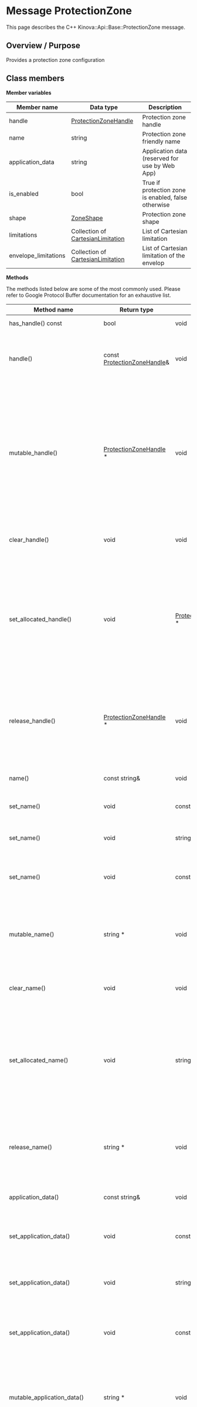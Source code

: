 # Message ProtectionZone

This page describes the C++ Kinova::Api::Base::ProtectionZone message.

## Overview / Purpose

Provides a protection zone configuration

## Class members

 **Member variables** 

|Member name|Data type|Description|
|-----------|---------|-----------|
|handle| [ProtectionZoneHandle](msg_Base_ProtectionZoneHandle.md#)|Protection zone handle|
|name|string|Protection zone friendly name|
|application\_data|string|Application data \(reserved for use by Web App\)|
|is\_enabled|bool|True if protection zone is enabled, false otherwise|
|shape| [ZoneShape](msg_Base_ZoneShape.md#)|Protection zone shape|
|limitations|Collection of [CartesianLimitation](msg_Base_CartesianLimitation.md#)|List of Cartesian limitation|
|envelope\_limitations|Collection of [CartesianLimitation](msg_Base_CartesianLimitation.md#)|List of Cartesian limitation of the envelop|

 **Methods** 

The methods listed below are some of the most commonly used. Please refer to Google Protocol Buffer documentation for an exhaustive list.

|Method name|Return type|Input type|Description|
|-----------|-----------|----------|-----------|
|has\_handle\(\) const|bool|void|Returns true if handle is set.|
|handle\(\)|const [ProtectionZoneHandle](msg_Base_ProtectionZoneHandle.md#)&|void|Returns the current value of handle. If handle is not set, returns a [ProtectionZoneHandle](msg_Base_ProtectionZoneHandle.md#) with none of its fields set \(possibly handle::default\_instance\(\)\).|
|mutable\_handle\(\)| [ProtectionZoneHandle](msg_Base_ProtectionZoneHandle.md#) \*|void|Returns a pointer to the mutable [ProtectionZoneHandle](msg_Base_ProtectionZoneHandle.md#) object that stores the field's value. If the field was not set prior to the call, then the returned [ProtectionZoneHandle](msg_Base_ProtectionZoneHandle.md#) will have none of its fields set \(i.e. it will be identical to a newly-allocated [ProtectionZoneHandle](msg_Base_ProtectionZoneHandle.md#)\). After calling this, has\_handle\(\) will return true and handle\(\) will return a reference to the same instance of [ProtectionZoneHandle](msg_Base_ProtectionZoneHandle.md#).|
|clear\_handle\(\)|void|void|Clears the value of the field. After calling this, has\_handle\(\) will return false and handle\(\) will return the default value.|
|set\_allocated\_handle\(\)|void| [ProtectionZoneHandle](msg_Base_ProtectionZoneHandle.md#) \*|Sets the [ProtectionZoneHandle](msg_Base_ProtectionZoneHandle.md#) object to the field and frees the previous field value if it exists. If the [ProtectionZoneHandle](msg_Base_ProtectionZoneHandle.md#) pointer is not NULL, the message takes ownership of the allocated [ProtectionZoneHandle](msg_Base_ProtectionZoneHandle.md#) object and has\_ [ProtectionZoneHandle](msg_Base_ProtectionZoneHandle.md#)\(\) will return true. Otherwise, if the handle is NULL, the behavior is the same as calling clear\_handle\(\).|
|release\_handle\(\)| [ProtectionZoneHandle](msg_Base_ProtectionZoneHandle.md#) \*|void|Releases the ownership of the field and returns the pointer of the [ProtectionZoneHandle](msg_Base_ProtectionZoneHandle.md#) object. After calling this, caller takes the ownership of the allocated [ProtectionZoneHandle](msg_Base_ProtectionZoneHandle.md#) object, has\_handle\(\) will return false, and handle\(\) will return the default value.|
|name\(\)|const string&|void|Returns the current value of name. If name is not set, returns the empty string/empty bytes.|
|set\_name\(\)|void|const string&|Sets the value of name. After calling this, name\(\) will return a copy of value.|
|set\_name\(\)|void|string&&|\(C++11 and beyond\): Sets the value of name, moving from the passed string. After calling this, name\(\) will return a copy of value.|
|set\_name\(\)|void|const char\*|Sets the value of name using a C-style null-terminated string. After calling this, name\(\) will return a copy of value.|
|mutable\_name\(\)|string \*|void|Returns a pointer to the mutable string object that stores name's value. If the field was not set prior to the call, then the returned string will be empty. After calling this, name\(\) will return whatever value is written into the given string.|
|clear\_name\(\)|void|void|Clears the value of name. After calling this, name\(\) will return the empty string/empty bytes.|
|set\_allocated\_name\(\)|void|string\*|Sets the string object to the field and frees the previous field value if it exists. If the string pointer is not NULL, the message takes ownership of the allocated string object. The message is free to delete the allocated string object at any time, so references to the object may be invalidated. Otherwise, if the value is NULL, the behavior is the same as calling clear\_name\(\).|
|release\_name\(\)|string \*|void|Releases the ownership of name and returns the pointer of the string object. After calling this, caller takes the ownership of the allocated string object and name\(\) will return the empty string/empty bytes.|
|application\_data\(\)|const string&|void|Returns the current value of application\_data. If application\_data is not set, returns the empty string/empty bytes.|
|set\_application\_data\(\)|void|const string&|Sets the value of application\_data. After calling this, application\_data\(\) will return a copy of value.|
|set\_application\_data\(\)|void|string&&|\(C++11 and beyond\): Sets the value of application\_data, moving from the passed string. After calling this, application\_data\(\) will return a copy of value.|
|set\_application\_data\(\)|void|const char\*|Sets the value of application\_data using a C-style null-terminated string. After calling this, application\_data\(\) will return a copy of value.|
|mutable\_application\_data\(\)|string \*|void|Returns a pointer to the mutable string object that stores application\_data's value. If the field was not set prior to the call, then the returned string will be empty. After calling this, application\_data\(\) will return whatever value is written into the given string.|
|clear\_application\_data\(\)|void|void|Clears the value of application\_data. After calling this, application\_data\(\) will return the empty string/empty bytes.|
|set\_allocated\_application\_data\(\)|void|string\*|Sets the string object to the field and frees the previous field value if it exists. If the string pointer is not NULL, the message takes ownership of the allocated string object. The message is free to delete the allocated string object at any time, so references to the object may be invalidated. Otherwise, if the value is NULL, the behavior is the same as calling clear\_application\_data\(\).|
|release\_application\_data\(\)|string \*|void|Releases the ownership of application\_data and returns the pointer of the string object. After calling this, caller takes the ownership of the allocated string object and application\_data\(\) will return the empty string/empty bytes.|
|is\_enabled\(\)|bool|void|Returns the current value of is\_enabled. If the is\_enabled is not set, returns 0.|
|set\_is\_enabled\(\)|void|bool|Sets the value of is\_enabled. After calling this, is\_enabled\(\) will return value.|
|clear\_is\_enabled\(\)|void|void|Clears the value of is\_enabled. After calling this, is\_enabled\(\) will return 0.|
|has\_shape\(\) const|bool|void|Returns true if shape is set.|
|shape\(\)|const [ZoneShape](msg_Base_ZoneShape.md#)&|void|Returns the current value of shape. If shape is not set, returns a [ZoneShape](msg_Base_ZoneShape.md#) with none of its fields set \(possibly shape::default\_instance\(\)\).|
|mutable\_shape\(\)| [ZoneShape](msg_Base_ZoneShape.md#) \*|void|Returns a pointer to the mutable [ZoneShape](msg_Base_ZoneShape.md#) object that stores the field's value. If the field was not set prior to the call, then the returned [ZoneShape](msg_Base_ZoneShape.md#) will have none of its fields set \(i.e. it will be identical to a newly-allocated [ZoneShape](msg_Base_ZoneShape.md#)\). After calling this, has\_shape\(\) will return true and shape\(\) will return a reference to the same instance of [ZoneShape](msg_Base_ZoneShape.md#).|
|clear\_shape\(\)|void|void|Clears the value of the field. After calling this, has\_shape\(\) will return false and shape\(\) will return the default value.|
|set\_allocated\_shape\(\)|void| [ZoneShape](msg_Base_ZoneShape.md#) \*|Sets the [ZoneShape](msg_Base_ZoneShape.md#) object to the field and frees the previous field value if it exists. If the [ZoneShape](msg_Base_ZoneShape.md#) pointer is not NULL, the message takes ownership of the allocated [ZoneShape](msg_Base_ZoneShape.md#) object and has\_ [ZoneShape](msg_Base_ZoneShape.md#)\(\) will return true. Otherwise, if the shape is NULL, the behavior is the same as calling clear\_shape\(\).|
|release\_shape\(\)| [ZoneShape](msg_Base_ZoneShape.md#) \*|void|Releases the ownership of the field and returns the pointer of the [ZoneShape](msg_Base_ZoneShape.md#) object. After calling this, caller takes the ownership of the allocated [ZoneShape](msg_Base_ZoneShape.md#) object, has\_shape\(\) will return false, and shape\(\) will return the default value.|
|limitations\_size\(\) const|int|void|Returns the number of elements currently in the field.|
|limitations\(\) const|const [CartesianLimitation](msg_Base_CartesianLimitation.md#)|int index|Returns the element at the given zero-based index. Calling this method with index outside of \[0, limitations\_size\(\)\) yields undefined behavior.|
|mutable\_limitations\(\)| [CartesianLimitation](msg_Base_CartesianLimitation.md#)\*|int index|Returns a pointer to the mutable [CartesianLimitation](msg_Base_CartesianLimitation.md#) object that stores the value of the element at the given zero-based index. Calling this method with index outside of \[0, limitations\_size\(\)\) yields undefined behavior.|
|add\_limitations\(\)| [CartesianLimitation](msg_Base_CartesianLimitation.md#)\*|void|Adds a new element and returns a pointer to it. The returned [CartesianLimitation](msg_Base_CartesianLimitation.md#) is mutable and will have none of its fields set \(i.e. it will be identical to a newly-allocated [CartesianLimitation](msg_Base_CartesianLimitation.md#)\).|
|clear\_limitations\(\)|void|void|Removes all elements from the field. After calling this, limitations\_size\(\) will return zero.|
|limitations\(\) const|const RepeatedPtrField< [CartesianLimitation](msg_Base_CartesianLimitation.md#)\>&|void|Returns the underlying RepeatedPtrField that stores the field's elements. This container class provides STL-like iterators and other methods.|
|mutable\_limitations\(\)|RepeatedPtrField< [CartesianLimitation](msg_Base_CartesianLimitation.md#)\>\*|void|Returns a pointer to the underlying mutable RepeatedPtrField that stores the field's elements. This container class provides STL-like iterators and other methods.|
|envelope\_limitations\_size\(\) const|int|void|Returns the number of elements currently in the field.|
|envelope\_limitations\(\) const|const [CartesianLimitation](msg_Base_CartesianLimitation.md#)|int index|Returns the element at the given zero-based index. Calling this method with index outside of \[0, envelope\_limitations\_size\(\)\) yields undefined behavior.|
|mutable\_envelope\_limitations\(\)| [CartesianLimitation](msg_Base_CartesianLimitation.md#)\*|int index|Returns a pointer to the mutable [CartesianLimitation](msg_Base_CartesianLimitation.md#) object that stores the value of the element at the given zero-based index. Calling this method with index outside of \[0, envelope\_limitations\_size\(\)\) yields undefined behavior.|
|add\_envelope\_limitations\(\)| [CartesianLimitation](msg_Base_CartesianLimitation.md#)\*|void|Adds a new element and returns a pointer to it. The returned [CartesianLimitation](msg_Base_CartesianLimitation.md#) is mutable and will have none of its fields set \(i.e. it will be identical to a newly-allocated [CartesianLimitation](msg_Base_CartesianLimitation.md#)\).|
|clear\_envelope\_limitations\(\)|void|void|Removes all elements from the field. After calling this, envelope\_limitations\_size\(\) will return zero.|
|envelope\_limitations\(\) const|const RepeatedPtrField< [CartesianLimitation](msg_Base_CartesianLimitation.md#)\>&|void|Returns the underlying RepeatedPtrField that stores the field's elements. This container class provides STL-like iterators and other methods.|
|mutable\_envelope\_limitations\(\)|RepeatedPtrField< [CartesianLimitation](msg_Base_CartesianLimitation.md#)\>\*|void|Returns a pointer to the underlying mutable RepeatedPtrField that stores the field's elements. This container class provides STL-like iterators and other methods.|

**Parent topic:** [Base](../references/summary_Base.md)

